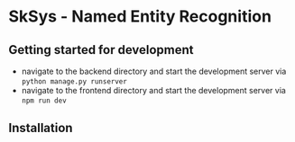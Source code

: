 # SkSys - Named Entity Recognition

## Getting started for development

- navigate to the backend directory and start the development server via `python manage.py runserver`
- navigate to the frontend directory and start the development server via `npm run dev`

## Installation
